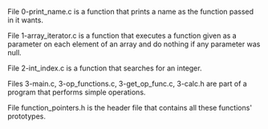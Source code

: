 File 0-print_name.c is a function that prints a name as the function passed in it wants.

File 1-array_iterator.c is a function that executes a function given as a parameter on each element of an array and do nothing if any parameter was null.

File 2-int_index.c is a function that searches for an integer.

Files 3-main.c, 3-op_functions.c, 3-get_op_func.c, 3-calc.h are part of a program that performs simple operations.

File function_pointers.h is the header file that contains all these functions' prototypes.